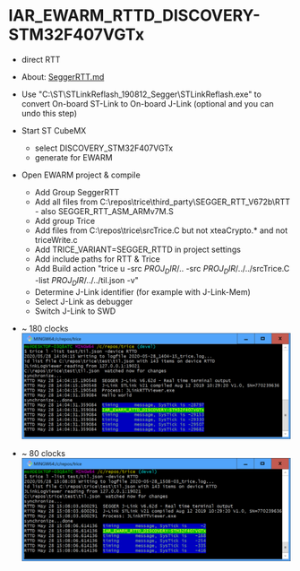# IAR_EWARM_RTTD_DISCOVERY-STM32F407VGTx
- direct RTT
- About: [SeggerRTT.md](SeggerRTT.md)

- Use "C:\ST\STLinkReflash_190812_Segger\STLinkReflash.exe" to convert On-board ST-Link to On-board J-Link (optional and you can undo this step)
- Start ST CubeMX
  - select DISCOVERY_STM32F407VGTx
  - generate for EWARM
- Open EWARM project & compile
  - Add Group SeggerRTT
  - Add all files from C:\repos\trice\third_party\SEGGER_RTT_V672b\RTT - also SEGGER_RTT_ASM_ARMv7M.S
  - Add group Trice
  - Add files from C:\repos\trice\srcTrice.C but not xteaCrypto.* and not triceWrite.c
  - Add TRICE_VARIANT=SEGGER_RTTD in project settings
  - Add include paths for RTT & Trice
  - Add Build action "trice u -src $PROJ_DIR$/.. -src $PROJ_DIR$/../../srcTrice.C -list $PROJ_DIR$/../../til.json -v"
  - Determine J-Link identifier (for example with J-Link-Mem)
  - Select J-Link as debugger
  - Switch J-Link to SWD
- ~ 180 clocks ![IAR_EWARM_RTTD_DISCOVERY-STM32F407VGTx_0.PNG](./README.media/IAR_EWARM_RTTD_DISCOVERY-STM32F407VGTx_0.PNG)
- ~ 80 clocks ![IAR_EWARM_RTTD_DISCOVERY-STM32F407VGTx_1.PNG](./README.media/IAR_EWARM_RTTD_DISCOVERY-STM32F407VGTx_1.PNG)
